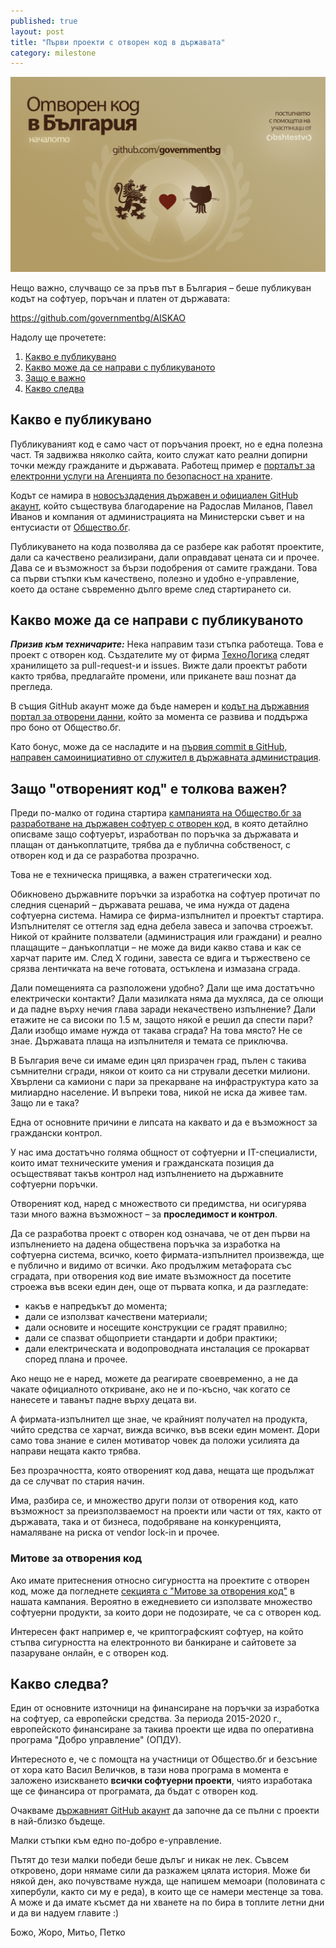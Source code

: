 ```yaml
---
published: true
layout: post
title: "Първи проекти с отворен код в държавата"
category: milestone
---
```

[![Банер за първият държавен софтуер с отворен код](/media/oss-banner.png)](/media/oss-banner.png)

Нещо важно, случващо се за пръв път в България – беше публикуван кодът на софтуер, поръчан и платен от държавата:

<https://github.com/governmentbg/AISKAO>

Надолу ще прочетете:


1. [Какво е публикувано](#what)
1. [Какво може да се направи с публикуваното](#calltoaction)
1. [Защо е важно](#important)
1. [Какво следва](#next)

<a name="what"></a>

## Какво е публикувано

Публикуваният код е само част от поръчания проект, но е една полезна част. Тя задвижва няколко сайта, които служат като реални допирни точки между гражданите и държавата. Работещ пример е [порталът за електронни услуги на Агенцията по безопасност на храните](https://aiskao.bfsa.bg/pub).

Кодът се намира в [новосъздадения държавен и официален GitHub акаунт](https://github.com/governmentbg/about#readme), който съществува благодарение на Радослав Миланов, Павел Иванов и компания от администрацията на Министерски съвет и на ентусиасти от [Общество.бг](https://www.facebook.com/obshtestvo.bg).

Публикуването на кода позволява да се разбере как работят проектите, дали са качествено реализирани, дали оправдават цената си и прочее. Дава се и възможност за бързи подобрения от самите граждани. Това са първи стъпки към качествено, полезно и удобно е-управление, което да остане съвременно дълго време след стартирането си.

<a name="calltoaction"></a>

## Какво може да се направи с публикуваното

***Призив към техничарите:*** Нека направим тази стъпка работеща. Това е проект с отворен код. Създателите му от фирма [ТехноЛогика](http://www.technologica.com/) следят хранилището за pull-request-и и issues. Вижте дали проектът работи както трябва, предлагайте промени, или приканете ваш познат да прегледа.

В същия GitHub акаунт може да бъде намерен и [кодът на държавния портал за отворени данни](https://github.com/governmentbg/opendata), който за момента се развива и поддържа про боно от Общество.бг.

Като бонус, може да се насладите и на [първия commit в GitHub, направен самоинициативно от служител в държавната администрация](https://github.com/governmentbg/about/commit/807f418f87289a8b4c7d47277274f821e72fbedb).

<a name="important"></a>

## Защо "отвореният код" е толкова важен?

Преди по-малко от година стартира [кампанията на Общество.бг за разработване на държавен софтуер с отворен код](https://gov.obshtestvo.bg/), в която детайлно описваме защо софтуерът, изработван по поръчка за държавата и плащан от данъкоплатците, трябва да е публична собственост, с отворен код и да се разработва прозрачно.

Това не е техническа прищявка, а важен стратегически ход.

Обикновено държавните поръчки за изработка на софтуер протичат по следния сценарий – държавата решава, че има нужда от дадена софтуерна система. Намира се фирма-изпълнител и проектът стартира. Изпълнителят се оттегля зад една дебела завеса и започва строежът. Никой от крайните ползватели (администрация или граждани) и реално плащащите – данъкоплатци – не може да види какво става и как се харчат парите им. След Х години, завеста се вдига и тържествено се срязва лентичката на вече готовата, остъклена и измазана сграда.

Дали помещенията са разположени удобно? Дали ще има достатъчно електрически контакти? Дали мазилката няма да мухляса, да се олющи и да падне върху нечия глава заради некачествено изпълнение? Дали етажите не са високи по 1.5 м, защото някой е решил да спести пари? Дали изобщо имаме нужда от такава сграда? На това място? Не се знае. Държавата плаща на изпълнителя и темата се приключва.

В България вече си имаме един цял призрачен град, пълен с такива съмнителни сгради, някои от които са ни стрували десетки милиони. Хвърлени са камиони с пари за прекарване на инфраструктура като за милиардно население. И въпреки това, никой не иска да живее там. Защо ли е така?

Една от основните причини е липсата на каквато и да е възможност за граждански контрол.

У нас има достатъчно голяма общност от софтуерни и IT-специалисти, които имат техническите умения и гражданската позиция да осъществяват такъв контрол над изпълнението на държавните софтуерни поръчки.

Отвореният код, наред с множеството си предимства, ни осигурява тази много важна възможност – за **проследимост и контрол**.

Да се разработва проект с отворен код означава, че от ден първи на изпълнението на дадена обществена поръчка за изработка на софтуерна система, всичко, което фирмата-изпълнител произвежда, ще е публично и видимо от всички.
Ако продължим метафората със сградата, при отворения код вие имате възможност да посетите строежа във всеки един ден, още от първата копка, и да разгледате:

- какъв е напредъкът до момента;
- дали се използват качествени материали;
- дали основите и носещите конструкции се градят правилно;
- дали се спазват общоприети стандарти и добри практики;
- дали електрическата и водопроводната инсталация се прокарват според плана и прочее.

Ако нещо не е наред, можете да реагирате своевременно, а не да чакате официалното откриване, ако не и по-късно, чак когато се нанесете и таванът падне върху децата ви.

А фирмата-изпълнител ще знае, че крайният получател на продукта, чийто средства се харчат, вижда всичко, във всеки един момент. Дори само това знание е силен мотиватор човек да положи усилията да направи нещата както трябва.

Без прозрачността, която отвореният код дава, нещата ще продължат да се случват по стария начин.

Има, разбира се, и множество други ползи от отворения код, като възможност за преизползваемост на проекти или части от тях, както от държавата, така и от бизнеса, подобряване на конкуренцията, намаляване на риска от vendor lock-in и прочее.

### Митове за отворения код

Ако имате притеснения относно сигурността на проектите с отворен код, може да погледнете [секцията с "Митове за отворения код"](https://gov.obshtestvo.bg/#myths) в нашата кампания. Вероятно в ежедневието си използвате множество софтуерни продукти, за които дори не подозирате, че са с отворен код.

<a name="next"></a>

Интересен факт например е, че криптографският софтуер, на който стъпва сигурността на електронното ви банкиране и сайтовете за пазаруване онлайн, е с отворен код.

## Какво следва?
Един от основните източници на финансиране на поръчки за изработка на софтуер, са европейски средства. За периода 2015-2020 г., европейското финансиране за такива проекти ще идва по оперативна програма "Добро управление" (ОПДУ).

Интересното е, че с помощта на участници от Общество.бг и безсъние от хора като Васил Величков, в тази нова програма в момента е заложено изискването **всички софтуерни проекти**, чиято изработака ще се финансира от програмата, да бъдат с отворен код.

Очакваме [държавният GitHub акаунт](https://github.com/governmentbg/about#readme) да започне да се пълни с проекти в най-близко бъдеще.

Малки стъпки към едно по-добро е-управление.

Пътят до тези малки победи беше дълъг и никак не лек. Съвсем откровено, дори нямаме сили да разкажем цялата история. Може би някой ден, ако почувстваме нужда, ще напишем мемоари (половината с хипербули, както си му е реда), в които ще се намери местенце за това. А може и да имате късмет да ни хванете на по бира в топлите летни дни и да ви надуем главите :)

Божо, Жоро, Митьо, Петко
